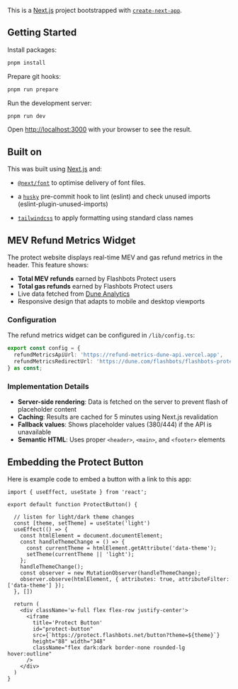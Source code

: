 This is a [Next.js](https://nextjs.org/) project bootstrapped with [`create-next-app`](https://github.com/vercel/next.js/tree/canary/packages/create-next-app).

## Getting Started

Install packages:

```bash
pnpm install
```

Prepare git hooks:

```bash
pnpm run prepare
```

Run the development server:

```bash
pnpm run dev
```

Open [http://localhost:3000](http://localhost:3000) with your browser to see the result.


## Built on

This was built using [Next.js](https://nextjs.org/) and:

- [`@next/font`](https://nextjs.org/docs/basic-features/font-optimization) to optimise delivery of font files.

- a [`husky`](https://typicode.github.io/husky/#/) pre-commit hook to lint (eslint) and check unused imports (eslint-plugin-unused-imports)

- [`tailwindcss`](https://tailwindcss.com/) to apply formatting using standard class names


## MEV Refund Metrics Widget

The protect website displays real-time MEV and gas refund metrics in the header. This feature shows:

- **Total MEV refunds** earned by Flashbots Protect users
- **Total gas refunds** earned by Flashbots Protect users
- Live data fetched from [Dune Analytics](https://dune.com/flashbots/flashbots-protect)
- Responsive design that adapts to mobile and desktop viewports

### Configuration

The refund metrics widget can be configured in `/lib/config.ts`:

```typescript
export const config = {
  refundMetricsApiUrl: 'https://refund-metrics-dune-api.vercel.app',
  refundMetricsRedirectUrl: 'https://dune.com/flashbots/flashbots-protect',
} as const;
```

### Implementation Details

- **Server-side rendering**: Data is fetched on the server to prevent flash of placeholder content
- **Caching**: Results are cached for 5 minutes using Next.js revalidation
- **Fallback values**: Shows placeholder values (380/444) if the API is unavailable
- **Semantic HTML**: Uses proper `<header>`, `<main>`, and `<footer>` elements


## Embedding the Protect Button

Here is example code to embed a button with a link to this app:

```
import { useEffect, useState } from 'react';

export default function ProtectButton() {

  // listen for light/dark theme changes
  const [theme, setTheme] = useState('light')
  useEffect(() => {
    const htmlElement = document.documentElement;
    const handleThemeChange = () => {
      const currentTheme = htmlElement.getAttribute('data-theme');
      setTheme(currentTheme || 'light');
    };
    handleThemeChange();
    const observer = new MutationObserver(handleThemeChange);
    observer.observe(htmlElement, { attributes: true, attributeFilter: ['data-theme'] });
  }, [])

  return (
    <div className='w-full flex flex-row justify-center'>
      <iframe
        title='Protect Button'
        id="protect-button"
        src={`https://protect.flashbots.net/button?theme=${theme}`}
        height="88" width="348"
        className="flex dark:dark border-none rounded-lg hover:outline"
      />
    </div>
  )
}
```
